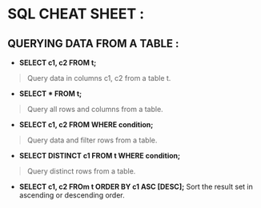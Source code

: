# SQL CHEAT SHEET :

## QUERYING DATA FROM A TABLE :



- **SELECT c1, c2 FROM t;**
> Query data in columns c1, c2 from a table t.

- **SELECT * FROM t;**
> Query all rows and columns from a table.

- **SELECT c1, c2 FROM WHERE condition;**
> Query data and filter rows from a table.

- **SELECT DISTINCT c1 FROM t WHERE condition;**
> Query distinct rows from a table.

- **SELECT c1, c2 FROm t ORDER BY c1 ASC [DESC];**
Sort the result set in ascending or descending order.

